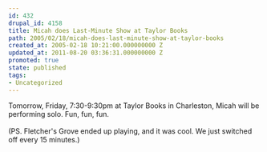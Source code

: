 ```yaml
---
id: 432
drupal_id: 4158
title: Micah does Last-Minute Show at Taylor Books
path: 2005/02/18/micah-does-last-minute-show-at-taylor-books
created_at: 2005-02-18 10:21:00.000000000 Z
updated_at: 2011-08-20 03:36:31.000000000 Z
promoted: true
state: published
tags:
- Uncategorized
---
```

Tomorrow, Friday, 7:30-9:30pm at Taylor Books in Charleston, Micah will be performing solo. Fun, fun, fun.<br /><br />(PS. Fletcher's Grove ended up playing, and it was cool. We just switched off every 15 minutes.)

